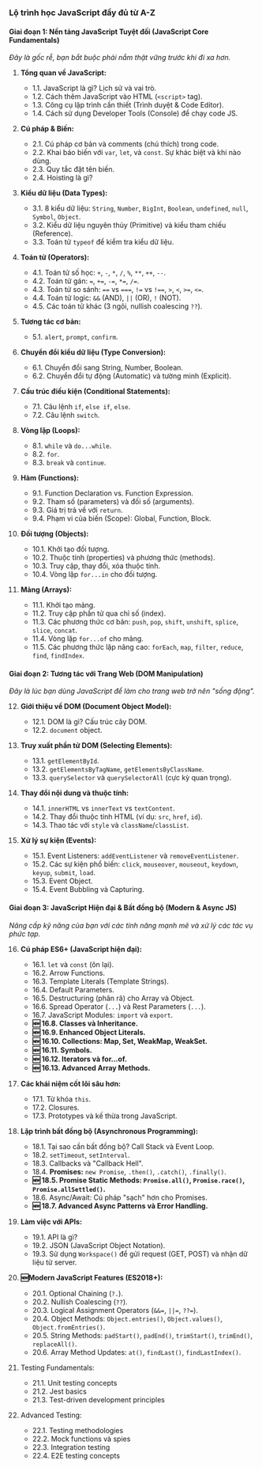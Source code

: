 ### **Lộ trình học JavaScript đầy đủ từ A-Z**

#### **Giai đoạn 1: Nền tảng JavaScript Tuyệt đối (JavaScript Core Fundamentals)**

_Đây là gốc rễ, bạn bắt buộc phải nắm thật vững trước khi đi xa hơn._

1.  **Tổng quan về JavaScript:**

    - 1.1. JavaScript là gì? Lịch sử và vai trò.
    - 1.2. Cách thêm JavaScript vào HTML (`<script>` tag).
    - 1.3. Công cụ lập trình cần thiết (Trình duyệt & Code Editor).
    - 1.4. Cách sử dụng Developer Tools (Console) để chạy code JS.

2.  **Cú pháp & Biến:**

    - 2.1. Cú pháp cơ bản và comments (chú thích) trong code.
    - 2.2. Khai báo biến với `var`, `let`, và `const`. Sự khác biệt và khi nào dùng.
    - 2.3. Quy tắc đặt tên biến.
    - 2.4. Hoisting là gì?

3.  **Kiểu dữ liệu (Data Types):**

    - 3.1. 8 kiểu dữ liệu: `String`, `Number`, `BigInt`, `Boolean`, `undefined`, `null`, `Symbol`, `Object`.
    - 3.2. Kiểu dữ liệu nguyên thủy (Primitive) và kiểu tham chiếu (Reference).
    - 3.3. Toán tử `typeof` để kiểm tra kiểu dữ liệu.

4.  **Toán tử (Operators):**

    - 4.1. Toán tử số học: `+`, `-`, `*`, `/`, `%`, `**`, `++`, `--`.
    - 4.2. Toán tử gán: `=`, `+=`, `-=`, `*=`, `/=`.
    - 4.3. Toán tử so sánh: `==` vs `===`, `!=` vs `!==`, `>`, `<`, `>=`, `<=`.
    - 4.4. Toán tử logic: `&&` (AND), `||` (OR), `!` (NOT).
    - 4.5. Các toán tử khác (3 ngôi, nullish coalescing `??`).

5.  **Tương tác cơ bản:**

    - 5.1. `alert`, `prompt`, `confirm`.

6.  **Chuyển đổi kiểu dữ liệu (Type Conversion):**

    - 6.1. Chuyển đổi sang String, Number, Boolean.
    - 6.2. Chuyển đổi tự động (Automatic) và tường minh (Explicit).

7.  **Cấu trúc điều kiện (Conditional Statements):**

    - 7.1. Câu lệnh `if`, `else if`, `else`.
    - 7.2. Câu lệnh `switch`.

8.  **Vòng lặp (Loops):**

    - 8.1. `while` và `do...while`.
    - 8.2. `for`.
    - 8.3. `break` và `continue`.

9.  **Hàm (Functions):**

    - 9.1. Function Declaration vs. Function Expression.
    - 9.2. Tham số (parameters) và đối số (arguments).
    - 9.3. Giá trị trả về với `return`.
    - 9.4. Phạm vi của biến (Scope): Global, Function, Block.

10. **Đối tượng (Objects):**

    - 10.1. Khởi tạo đối tượng.
    - 10.2. Thuộc tính (properties) và phương thức (methods).
    - 10.3. Truy cập, thay đổi, xóa thuộc tính.
    - 10.4. Vòng lặp `for...in` cho đối tượng.

11. **Mảng (Arrays):**
    - 11.1. Khởi tạo mảng.
    - 11.2. Truy cập phần tử qua chỉ số (index).
    - 11.3. Các phương thức cơ bản: `push`, `pop`, `shift`, `unshift`, `splice`, `slice`, `concat`.
    - 11.4. Vòng lặp `for...of` cho mảng.
    - 11.5. Các phương thức lặp nâng cao: `forEach`, `map`, `filter`, `reduce`, `find`, `findIndex`.

#### **Giai đoạn 2: Tương tác với Trang Web (DOM Manipulation)**

_Đây là lúc bạn dùng JavaScript để làm cho trang web trở nên "sống động"._

12. **Giới thiệu về DOM (Document Object Model):**

    - 12.1. DOM là gì? Cấu trúc cây DOM.
    - 12.2. `document` object.

13. **Truy xuất phần tử DOM (Selecting Elements):**

    - 13.1. `getElementById`.
    - 13.2. `getElementsByTagName`, `getElementsByClassName`.
    - 13.3. `querySelector` và `querySelectorAll` (cực kỳ quan trọng).

14. **Thay đổi nội dung và thuộc tính:**

    - 14.1. `innerHTML` vs `innerText` vs `textContent`.
    - 14.2. Thay đổi thuộc tính HTML (ví dụ: `src`, `href`, `id`).
    - 14.3. Thao tác với `style` và `className`/`classList`.

15. **Xử lý sự kiện (Events):**
    - 15.1. Event Listeners: `addEventListener` và `removeEventListener`.
    - 15.2. Các sự kiện phổ biến: `click`, `mouseover`, `mouseout`, `keydown`, `keyup`, `submit`, `load`.
    - 15.3. Event Object.
    - 15.4. Event Bubbling và Capturing.

#### **Giai đoạn 3: JavaScript Hiện đại & Bất đồng bộ (Modern & Async JS)**

_Nâng cấp kỹ năng của bạn với các tính năng mạnh mẽ và xử lý các tác vụ phức tạp._

16. **Cú pháp ES6+ (JavaScript hiện đại):**

    - 16.1. `let` và `const` (ôn lại).
    - 16.2. Arrow Functions.
    - 16.3. Template Literals (Template Strings).
    - 16.4. Default Parameters.
    - 16.5. Destructuring (phân rã) cho Array và Object.
    - 16.6. Spread Operator (`...`) và Rest Parameters (`...`).
    - 16.7. JavaScript Modules: `import` và `export`.
    - **🆕 16.8. Classes và Inheritance.**
    - **🆕 16.9. Enhanced Object Literals.**
    - **🆕 16.10. Collections: Map, Set, WeakMap, WeakSet.**
    - **🆕 16.11. Symbols.**
    - **🆕 16.12. Iterators và for...of.**
    - **🆕 16.13. Advanced Array Methods.**

17. **Các khái niệm cốt lõi sâu hơn:**

    - 17.1. Từ khóa `this`.
    - 17.2. Closures.
    - 17.3. Prototypes và kế thừa trong JavaScript.

18. **Lập trình bất đồng bộ (Asynchronous Programming):**

    - 18.1. Tại sao cần bất đồng bộ? Call Stack và Event Loop.
    - 18.2. `setTimeout`, `setInterval`.
    - 18.3. Callbacks và "Callback Hell".
    - 18.4. **Promises:** `new Promise`, `.then()`, `.catch()`, `.finally()`.
    - **🆕 18.5. Promise Static Methods: `Promise.all()`, `Promise.race()`, `Promise.allSettled()`.**
    - 18.6. Async/Await: Cú pháp "sạch" hơn cho Promises.
    - **🆕 18.7. Advanced Async Patterns và Error Handling.**

19. **Làm việc với APIs:**

    - 19.1. API là gì?
    - 19.2. JSON (JavaScript Object Notation).
    - 19.3. Sử dụng `Workspace()` để gửi request (GET, POST) và nhận dữ liệu từ server.

20. **🆕Modern JavaScript Features (ES2018+):**

    - 20.1. Optional Chaining (`?.`).
    - 20.2. Nullish Coalescing (`??`).
    - 20.3. Logical Assignment Operators (`&&=`, `||=`, `??=`).
    - 20.4. Object Methods: `Object.entries()`, `Object.values()`, `Object.fromEntries()`.
    - 20.5. String Methods: `padStart()`, `padEnd()`, `trimStart()`, `trimEnd()`, `replaceAll()`.
    - 20.6. Array Method Updates: `at()`, `findLast()`, `findLastIndex()`.

21. Testing Fundamentals:

    - 21.1. Unit testing concepts
    - 21.2. Jest basics
    - 21.3. Test-driven development principles

22. Advanced Testing:
    - 22.1. Testing methodologies
    - 22.2. Mock functions và spies
    - 22.3. Integration testing
    - 22.4. E2E testing concepts
